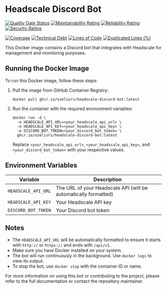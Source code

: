 # Headscale Discord Bot

[![Quality Gate Status](https://sonarqube.devops-tools.apoorva64.com/api/project_badges/measure?project=Headscale-Discord-Bot&metric=alert_status&token=sqb_9dbdf90089215fa53405ff59992aee727c428a40)](https://sonarqube.devops-tools.apoorva64.com/dashboard?id=Headscale-Discord-Bot)
[![Maintainability Rating](https://sonarqube.devops-tools.apoorva64.com/api/project_badges/measure?project=Headscale-Discord-Bot&metric=sqale_rating&token=sqb_9dbdf90089215fa53405ff59992aee727c428a40)](https://sonarqube.devops-tools.apoorva64.com/dashboard?id=Headscale-Discord-Bot)
[![Reliability Rating](https://sonarqube.devops-tools.apoorva64.com/api/project_badges/measure?project=Headscale-Discord-Bot&metric=reliability_rating&token=sqb_9dbdf90089215fa53405ff59992aee727c428a40)](https://sonarqube.devops-tools.apoorva64.com/dashboard?id=Headscale-Discord-Bot)
[![Security Rating](https://sonarqube.devops-tools.apoorva64.com/api/project_badges/measure?project=Headscale-Discord-Bot&metric=security_rating&token=sqb_9dbdf90089215fa53405ff59992aee727c428a40)](https://sonarqube.devops-tools.apoorva64.com/dashboard?id=Headscale-Discord-Bot)

[![Coverage](https://sonarqube.devops-tools.apoorva64.com/api/project_badges/measure?project=Headscale-Discord-Bot&metric=coverage&token=sqb_9dbdf90089215fa53405ff59992aee727c428a40)](https://sonarqube.devops-tools.apoorva64.com/dashboard?id=Headscale-Discord-Bot)
[![Technical Debt](https://sonarqube.devops-tools.apoorva64.com/api/project_badges/measure?project=Headscale-Discord-Bot&metric=sqale_index&token=sqb_9dbdf90089215fa53405ff59992aee727c428a40)](https://sonarqube.devops-tools.apoorva64.com/dashboard?id=Headscale-Discord-Bot)
[![Lines of Code](https://sonarqube.devops-tools.apoorva64.com/api/project_badges/measure?project=Headscale-Discord-Bot&metric=ncloc&token=sqb_9dbdf90089215fa53405ff59992aee727c428a40)](https://sonarqube.devops-tools.apoorva64.com/dashboard?id=Headscale-Discord-Bot)
[![Duplicated Lines (%)](https://sonarqube.devops-tools.apoorva64.com/api/project_badges/measure?project=Headscale-Discord-Bot&metric=duplicated_lines_density&token=sqb_9dbdf90089215fa53405ff59992aee727c428a40)](https://sonarqube.devops-tools.apoorva64.com/dashboard?id=Headscale-Discord-Bot)

This Docker image contains a Discord bot that integrates with Headscale for management and monitoring purposes.

## Running the Docker Image

To run this Docker image, follow these steps:

1. Pull the image from GitHub Container Registry:
   ```
   docker pull ghcr.io/ozeliurs/headscale-discord-bot:latest
   ```

2. Run the container with the required environment variables:
   ```
   docker run -d \
     -e HEADSCALE_API_URL=<your_headscale_api_url> \
     -e HEADSCALE_API_KEY=<your_headscale_api_key> \
     -e DISCORD_BOT_TOKEN=<your_discord_bot_token> \
     ghcr.io/ozeliurs/headscale-discord-bot:latest
   ```

   Replace `<your_headscale_api_url>`, `<your_headscale_api_key>`, and `<your_discord_bot_token>` with your respective values.

## Environment Variables

| Variable | Description |
|----------|-------------|
| `HEADSCALE_API_URL` | The URL of your Headscale API (will be automatically formatted) |
| `HEADSCALE_API_KEY` | Your Headscale API key |
| `DISCORD_BOT_TOKEN` | Your Discord bot token |

## Notes

- The `HEADSCALE_API_URL` will be automatically formatted to ensure it starts with `http://` or `https://` and ends with `/api/v1`.
- Make sure you have Docker installed on your system.
- The bot will run continuously in the background. Use `docker logs` to view its output.
- To stop the bot, use `docker stop` with the container ID or name.

For more information on using this bot or contributing to the project, please refer to the full documentation or contact the repository maintainer.
